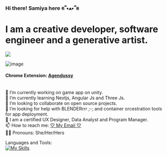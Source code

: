 ### Hi there! Samiya here ฅ՞•ﻌ•՞ต

# I am a creative developer, software engineer and a generative artist.
![](https://komarev.com/ghpvc/?username=jojo142&color=ff69b4)

![image](https://user-images.githubusercontent.com/76130563/180589614-2dcfda3c-0fd3-4928-9e94-eea0cf9a28a6.png)

#### Chrome Extension: <a href="https://chrome.google.com/webstore/detail/agendussy/fjkeibaligkgcgdjocidpobcdkboibcd" target="_blank">Agendussy</a>    

<br>🔭 I’m currently working on game app on unity.
<br>🌱 I’m currently learning Nextjs, Angular Js and Three Js.
<br>🦄 I’m looking to collaborate on open source projects.
<br>🤔 I’m looking for help with BLENDERrrr ;-; and container orcestration tools for app deployment.
<br>🧠 I am a certified UX Designer, Data Analyst and Program Manager. 
<br>📫 How to reach me: <a href="samiyanurislam@brandeis.edu" target="_blank">♡ My Email ♡</a>
<br>👧🏽 Pronouns: She/Her/Hers </br>

Languages and Tools: <br>
[![My Skills](https://skillicons.dev/icons?i=javascript,css,docker,discord,eclipse,heroku,react,nodejs,mongodb,wordpress,python,java,cs,powershell,flutter,git,atom,cpp,unity,figma,illustrator,angular,photoshop
)](https://skillicons.dev)
</br>

